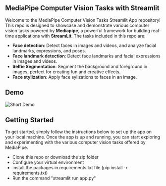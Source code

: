 ## MediaPipe Computer Vision Tasks with Streamlit

Welcome to the MediaPipe Computer Vision Tasks Streamlit App repository! This repo is designed to showcase and
demonstrate various computer vision tasks powered by <a href="https://google.github.io/mediapipe/" style="text-decoration: none;">**Mediapipe**</a>, 
a powerful framework for building real-time applications with <a href="https://streamlit.io/" style="text-decoration: none;">**StreamLit**</a>.
The tasks included in this repo are:

- **Face detection**: Detect faces in images and videos, and analyze facial landmarks, expressions, and poses.
- **Face landmark detection**: Detect face landmarks and facial expressions in images and videos.
- **Selfie Segmentation**: Segment the background and foreground in images, perfect for creating fun and creative effects.
- **Face stylization**: Apply face sylizations to faces in an image.

## Demo

![Short Demo](https://github.com/Amirrezagh1991/mediapipe-vision-streamlit/blob/main/demo/mediapipe-demo.GIF?raw=true)

## Getting Started

To get started, simply follow the instructions below to set up the app on your local machine. Once the app is up and
running, you can start exploring and experimenting with the various computer vision tasks offered by MediaPipe.

- Clone this repo or download the zip folder
- Configure your virtual environment
- install the packages in requirements.txt file (pip install -r requirements.txt)
- Run the command "streamlit run app.py"
